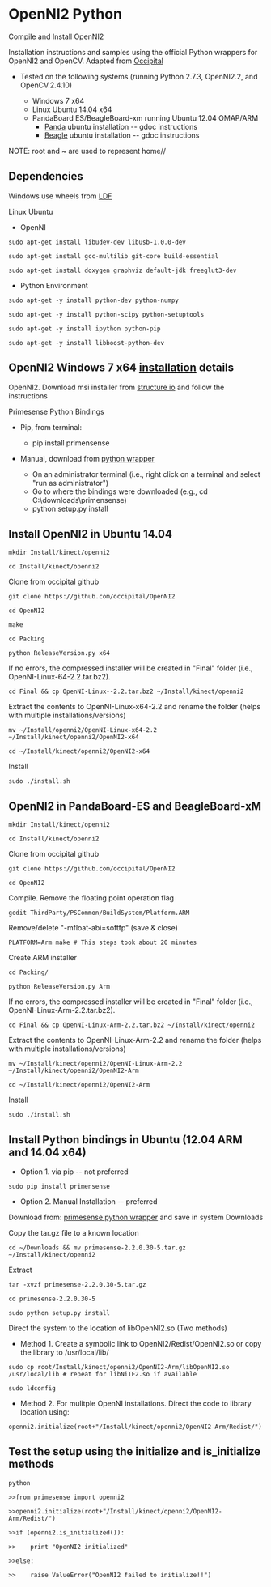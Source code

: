 # OpenNI2 Python
Compile and Install OpenNI2

Installation instructions and samples using the official Python wrappers for OpenNI2 and OpenCV.  Adapted from [Occipital](https://github.com/occipital/OpenNI2)

* Tested on the following systems (running Python 2.7.3, OpenNI2.2, and OpenCV.2.4.10)

    + Windows 7 x64
    + Linux Ubuntu 14.04 x64
    + PandaBoard ES/BeagleBoard-xm running Ubuntu 12.04 OMAP/ARM
        + [Panda](https://docs.google.com/document/d/1MjW0vVms-r4gm0KSYxb3JSKimJ_kvG0yLDgu_mTnBzk/edit?usp=sharing) ubuntu installation -- gdoc instructions
        + [Beagle](https://docs.google.com/document/d/1sOKNSICoNeKMtrbIBvHbpXfJDbkfdD-jI5BVD8dfOMc/edit?usp=sharing) ubuntu installation -- gdoc instructions


NOTE: root and ~ are used to represent home/<username>/

## Dependencies

Windows use wheels from [LDF](http://www.lfd.uci.edu/~gohlke/pythonlibs/)

Linux Ubuntu
* OpenNI

`sudo apt-get install libudev-dev libusb-1.0.0-dev`

`sudo apt-get install gcc-multilib git-core build-essential`

`sudo apt-get install doxygen graphviz default-jdk freeglut3-dev`


* Python Environment

`sudo apt-get -y install python-dev python-numpy `

`sudo apt-get -y install python-scipy python-setuptools`

`sudo apt-get -y install ipython python-pip`

`sudo apt-get -y install libboost-python-dev`

## OpenNI2 Windows 7 x64 [installation](https://github.com/occipital/OpenNI2) details

OpenNI2. Download msi installer from [structure io](OpenNI-Windows-x64-2.2.0.33) and follow the instructions

Primesense Python Bindings
* Pip, from terminal: 

    + pip install primensense
    
* Manual, download from [python wrapper](https://pypi.python.org/pypi/primesense/2.2.0.30-5)
    
    + On an administrator terminal (i.e., right click on a terminal and select "run as administrator")
    + Go to where the bindings were downloaded (e.g., cd C:\downloads\primensense)
    + python setup.py install

## Install OpenNI2 in Ubuntu 14.04
`mkdir Install/kinect/openni2`

`cd Install/kinect/openni2`

Clone from occipital github

`git clone https://github.com/occipital/OpenNI2`

`cd OpenNI2`

`make`

`cd Packing`

`python ReleaseVersion.py x64`

If no errors, the compressed installer will be created in "Final" folder (i.e., OpenNI-Linux-64-2.2.tar.bz2).

`cd Final && cp OpenNI-Linux--2.2.tar.bz2 ~/Install/kinect/openni2`

Extract the contents to OpenNI-Linux-x64-2.2 and rename the folder (helps with multiple installations/versions)

`mv ~/Install/openni2/OpenNI-Linux-x64-2.2 ~/Install/kinect/openni2/OpenNI2-x64`

`cd ~/Install/kinect/openni2/OpenNI2-x64`

Install

`sudo ./install.sh`

## OpenNI2 in PandaBoard-ES and BeagleBoard-xM

`mkdir Install/kinect/openni2`

`cd Install/kinect/openni2`

Clone from occipital github

`git clone https://github.com/occipital/OpenNI2`

`cd OpenNI2`

Compile. Remove the floating point operation flag

`gedit ThirdParty/PSCommon/BuildSystem/Platform.ARM`

Remove/delete "-mfloat-abi=softfp" (save & close)

`PLATFORM=Arm make # This steps took about 20 minutes`

Create ARM installer

`cd Packing/`

`python ReleaseVersion.py Arm`

If no errors, the compressed installer will be created in "Final" folder (i.e., OpenNI-Linux-Arm-2.2.tar.bz2).

`cd Final && cp OpenNI-Linux-Arm-2.2.tar.bz2 ~/Install/kinect/openni2`

Extract the contents to OpenNI-Linux-Arm-2.2 and rename the folder (helps with multiple installations/versions)

`mv ~/Install/kinect/openni2/OpenNI-Linux-Arm-2.2 ~/Install/kinect/openni2/OpenNI2-Arm`

`cd ~/Install/kinect/openni2/OpenNI2-Arm`

Install

`sudo ./install.sh`


## Install Python bindings in Ubuntu (12.04 ARM and 14.04 x64)

* Option 1. via pip -- not preferred

`sudo pip install primensense`

* Option 2. Manual Installation -- preferred

Download from: [primesense python wrapper](https://pypi.python.org/pypi/primesense/) and save in system Downloads

Copy the tar.gz file to a known location

`cd ~/Downloads && mv primesense-2.2.0.30-5.tar.gz ~/Install/kinect/openni2`

Extract

`tar -xvzf primesense-2.2.0.30-5.tar.gz`

`cd primesense-2.2.0.30-5`

`sudo python setup.py install`

Direct the system to the location of libOpenNI2.so (Two methods)

* Method 1. Create a symbolic link to OpenNI2/Redist/OpenNI2.so or copy the library to /usr/local/lib/

`sudo cp root/Install/kinect/openni2/OpenNI2-Arm/libOpenNI2.so /usr/local/lib # repeat for libNiTE2.so if available`

`sudo ldconfig`

* Method 2. For mulitple OpenNI installations. Direct the code to library location using:

`openni2.initialize(root+"/Install/kinect/openni2/OpenNI2-Arm/Redist/")`


## Test the setup using the initialize and is_initialize methods

`python`

`>>from primesense import openni2`

`>>openni2.initialize(root+"/Install/kinect/openni2/OpenNI2-Arm/Redist/")`

`>>if (openni2.is_initialized()):`

`>>    print "OpenNI2 initialized"`

`>>else:`

`>>    raise ValueError("OpenNI2 failed to initialize!!")`
